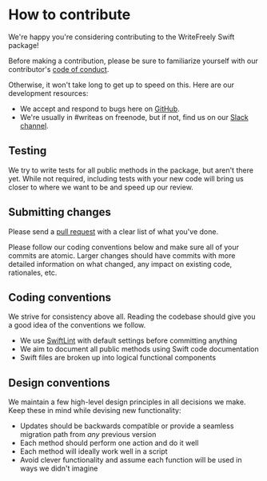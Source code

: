 # How to contribute

We're happy you're considering contributing to the WriteFreely Swift package!

Before making a contribution, please be sure to familiarize yourself with our contributor's [code of conduct](CODE_OF_CONDUCT.md).

Otherwise, it won't take long to get up to speed on this. Here are our development resources:

* We accept and respond to bugs here on [GitHub](https://github.com/writeas/writefreely-swift/issues).
* We're usually in #writeas on freenode, but if not, find us on our [Slack channel](http://slack.write.as).

## Testing

We try to write tests for all public methods in the package, but aren't there yet. While not required, including tests with your new code will bring us closer to where we want to be and speed up our review.

## Submitting changes

Please send a [pull request](https://github.com/writeas/writefreely-swift/compare) with a clear list of what you've done.

Please follow our coding conventions below and make sure all of your commits are atomic. Larger changes should have commits with more detailed information on what changed, any impact on existing code, rationales, etc.

## Coding conventions

We strive for consistency above all. Reading the codebase should give you a good idea of the conventions we follow.

* We use [SwiftLint](https://github.com/realm/SwiftLint) with default settings before committing anything
* We aim to document all public methods using Swift code documentation
* Swift files are broken up into logical functional components

## Design conventions

We maintain a few high-level design principles in all decisions we make. Keep these in mind while devising new functionality:

* Updates should be backwards compatible or provide a seamless migration path from *any* previous version
* Each method should perform one action and do it well
* Each method will ideally work well in a script
* Avoid clever functionality and assume each function will be used in ways we didn't imagine